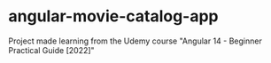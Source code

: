 # angular-movie-catalog-app
Project made learning from the Udemy course "Angular 14 - Beginner Practical Guide [2022]"
